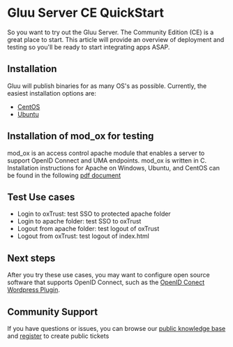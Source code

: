 # Gluu Server CE QuickStart 

So you want to try out the Gluu Server. The Community Edition (CE) 
is a great place to start. This article will provide an overview of
deployment and testing so you'll be ready to start integrating apps ASAP. 

## Installation

Gluu will publish binaries for as many OS's as possible. Currently, the 
easiest installation options are:  
- [CentOS](http://www.gluu.org/docs/admin-guide/installation/centos)
- [Ubuntu](http://www.gluu.org/docs/admin-guide/installation/ubuntu)

## Installation of mod_ox for testing

mod_ox is an access control apache module that enables a server to support OpenID Connect and UMA endpoints. mod_ox is written in C.  Installation instructions for Apache on Windows, Ubuntu, and CentOS can be found in the following [pdf document](http://www.gluu.co/modox-pdf)

## Test Use cases

-  Login to oxTrust: test SSO to protected apache folder
-  Login to apache folder: test SSO to oxTrust
-  Logout from apache folder: test logout of oxTrust
-  Logout from oxTrust: test logout of index.html
  
## Next steps

After you try these use cases, you may want to configure open source software that supports OpenID Connect, such as the [OpenID Conect Wordpress Plugin](http://www.gluu.co/wordpress-connect). 

## Community Support

If you have questions or issues, you can browse our [public knowledge base](http://support.gluu.org) and [register](https://idp.gluu.org/identity/register?redirectUri=https://support.gluu.org) to create public tickets



